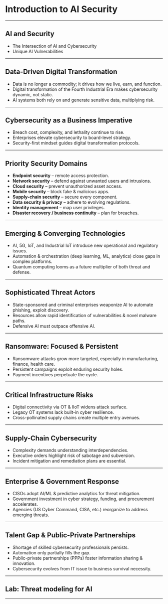# Introduction to AI Security

---
## AI and Security

* The Intersection of AI and Cybersecurity
* Unique AI Vulnerabilities

---

## Data-Driven Digital Transformation  
- Data is no longer a commodity; it drives how we live, earn, and function.  
- Digital transformation of the Fourth Industrial Era makes cybersecurity dynamic, not static.  
- AI systems both rely on and generate sensitive data, multiplying risk.

---

## Cybersecurity as a Business Imperative  
- Breach cost, complexity, and lethality continue to rise.  
- Enterprises elevate cybersecurity to board-level strategy.  
- Security-first mindset guides digital transformation protocols.

---

## Priority Security Domains  
- **Endpoint security** – remote access protection.  
- **Network security** – defend against unwanted users and intrusions.  
- **Cloud security** – prevent unauthorized asset access.  
- **Mobile security** – block fake & malicious apps.  
- **Supply-chain security** – secure every component.  
- **Data security & privacy** – adhere to evolving regulations.  
- **Identity management** – map user privileges.  
- **Disaster recovery / business continuity** – plan for breaches.

---

## Emerging & Converging Technologies  
- AI, 5G, IoT, and Industrial IoT introduce new operational and regulatory issues.  
- Automation & orchestration (deep learning, ML, analytics) close gaps in complex platforms.  
- Quantum computing looms as a future multiplier of both threat and defense.

---

## Sophisticated Threat Actors  
- State-sponsored and criminal enterprises weaponize AI to automate phishing, exploit discovery.  
- Resources allow rapid identification of vulnerabilities & novel malware paths.  
- Defensive AI must outpace offensive AI.

---

## Ransomware: Focused & Persistent  
- Ransomware attacks grow more targeted, especially in manufacturing, finance, health care.  
- Persistent campaigns exploit enduring security holes.  
- Payment incentives perpetuate the cycle.

---

## Critical Infrastructure Risks  
- Digital connectivity via OT & IIoT widens attack surface.  
- Legacy OT systems lack built-in cyber resilience.  
- Cross-pollinated supply chains create multiple entry avenues.

---

## Supply-Chain Cybersecurity  
- Complexity demands understanding interdependencies.  
- Executive orders highlight risk of sabotage and subversion.  
- Incident mitigation and remediation plans are essential.

---

## Enterprise & Government Response  
- CISOs adopt AI/ML & predictive analytics for threat mitigation.  
- Government investment in cyber strategy, funding, and procurement accelerates.  
- Agencies (US Cyber Command, CISA, etc.) reorganize to address emerging threats.

---

## Talent Gap & Public-Private Partnerships  
- Shortage of skilled cybersecurity professionals persists.  
- Automation only partially fills the gap.  
- Public-private partnerships (PPPs) foster information sharing & innovation.  
- Cybersecurity evolves from IT issue to business survival necessity.

---

## Lab: Threat modeling for AI

---
